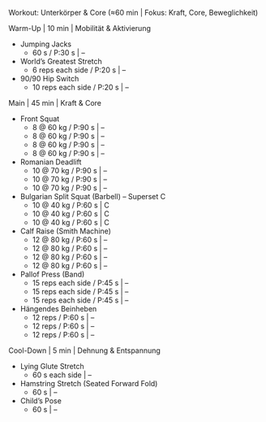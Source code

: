 Workout: Unterkörper & Core (≈60 min | Fokus: Kraft, Core, Beweglichkeit)

Warm-Up | 10 min | Mobilität & Aktivierung
- Jumping Jacks
    - 60 s / P:30 s | –
- World’s Greatest Stretch
    - 6 reps each side / P:20 s | –
- 90/90 Hip Switch
    - 10 reps each side / P:20 s | –

Main | 45 min | Kraft & Core
- Front Squat
    - 8 @ 60 kg / P:90 s | –
    - 8 @ 60 kg / P:90 s | –
    - 8 @ 60 kg / P:90 s | –
    - 8 @ 60 kg / P:90 s | –
- Romanian Deadlift
    - 10 @ 70 kg / P:90 s | –
    - 10 @ 70 kg / P:90 s | –
    - 10 @ 70 kg / P:90 s | –
- Bulgarian Split Squat (Barbell) – Superset C
    - 10 @ 40 kg / P:60 s | C
    - 10 @ 40 kg / P:60 s | C
    - 10 @ 40 kg / P:60 s | C
- Calf Raise (Smith Machine)
    - 12 @ 80 kg / P:60 s | –
    - 12 @ 80 kg / P:60 s | –
    - 12 @ 80 kg / P:60 s | –
    - 12 @ 80 kg / P:60 s | –
- Pallof Press (Band)
    - 15 reps each side / P:45 s | –
    - 15 reps each side / P:45 s | –
    - 15 reps each side / P:45 s | –
- Hängendes Beinheben
    - 12 reps / P:60 s | –
    - 12 reps / P:60 s | –
    - 12 reps / P:60 s | –

Cool-Down | 5 min | Dehnung & Entspannung
- Lying Glute Stretch
    - 60 s each side | –
- Hamstring Stretch (Seated Forward Fold)
    - 60 s | –
- Child’s Pose
    - 60 s | –